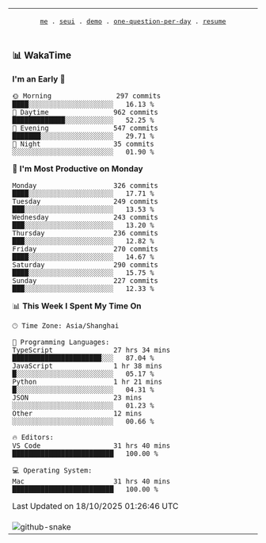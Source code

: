 
<div align="center">

<table>
<tr><td>
  <p align="center">
  <samp>
    <a href="https://github.com/seaeam/seaeam">me</a> .
    <a href="https://github.com/SeaMmMm/se-element">seui</a> .
    <a href="https://github.com/seaeam/project-demo">demo</a> .
    <a href="https://github.com/506-FETL/one-question-per-day">one-question-per-day</a> .
    <a href="https://github.com/506-FETL/resume">resume</a>
    
  </samp>
    </p>
</td></tr>

<tr><td>

### 📊 WakaTime

<!--START_SECTION:waka-->
**I'm an Early 🐤** 

```text
🌞 Morning                297 commits         ████░░░░░░░░░░░░░░░░░░░░░   16.13 % 
🌆 Daytime                962 commits         █████████████░░░░░░░░░░░░   52.25 % 
🌃 Evening                547 commits         ███████░░░░░░░░░░░░░░░░░░   29.71 % 
🌙 Night                  35 commits          ░░░░░░░░░░░░░░░░░░░░░░░░░   01.90 % 
```
📅 **I'm Most Productive on Monday** 

```text
Monday                   326 commits         ████░░░░░░░░░░░░░░░░░░░░░   17.71 % 
Tuesday                  249 commits         ███░░░░░░░░░░░░░░░░░░░░░░   13.53 % 
Wednesday                243 commits         ███░░░░░░░░░░░░░░░░░░░░░░   13.20 % 
Thursday                 236 commits         ███░░░░░░░░░░░░░░░░░░░░░░   12.82 % 
Friday                   270 commits         ████░░░░░░░░░░░░░░░░░░░░░   14.67 % 
Saturday                 290 commits         ████░░░░░░░░░░░░░░░░░░░░░   15.75 % 
Sunday                   227 commits         ███░░░░░░░░░░░░░░░░░░░░░░   12.33 % 
```


📊 **This Week I Spent My Time On** 

```text
🕑︎ Time Zone: Asia/Shanghai

💬 Programming Languages: 
TypeScript               27 hrs 34 mins      ██████████████████████░░░   87.04 % 
JavaScript               1 hr 38 mins        █░░░░░░░░░░░░░░░░░░░░░░░░   05.17 % 
Python                   1 hr 21 mins        █░░░░░░░░░░░░░░░░░░░░░░░░   04.31 % 
JSON                     23 mins             ░░░░░░░░░░░░░░░░░░░░░░░░░   01.23 % 
Other                    12 mins             ░░░░░░░░░░░░░░░░░░░░░░░░░   00.66 % 

🔥 Editors: 
VS Code                  31 hrs 40 mins      █████████████████████████   100.00 % 

💻 Operating System: 
Mac                      31 hrs 40 mins      █████████████████████████   100.00 % 
```


 Last Updated on 18/10/2025 01:26:46 UTC
<!--END_SECTION:waka-->
</td></tr>

<tr><td>
  <img alt="github-snake" src="profile-snake-contrib/github-user-contribution.svg"/>
</td></tr>

</table>
